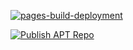 [![pages-build-deployment](https://github.com/Philatelistguy/secmia-agent-apt/actions/workflows/pages/pages-build-deployment/badge.svg)](https://github.com/Philatelistguy/secmia-agent-apt/actions/workflows/pages/pages-build-deployment)



[![Publish APT Repo](https://github.com/Philatelistguy/secmia-agent-apt/actions/workflows/publish.yml/badge.svg)](https://github.com/Philatelistguy/secmia-agent-apt/actions/workflows/publish.yml)
